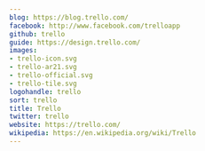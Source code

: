 ```yaml
---
blog: https://blog.trello.com/
facebook: http://www.facebook.com/trelloapp
github: trello
guide: https://design.trello.com/
images:
- trello-icon.svg
- trello-ar21.svg
- trello-official.svg
- trello-tile.svg
logohandle: trello
sort: trello
title: Trello
twitter: trello
website: https://trello.com/
wikipedia: https://en.wikipedia.org/wiki/Trello
---
```

